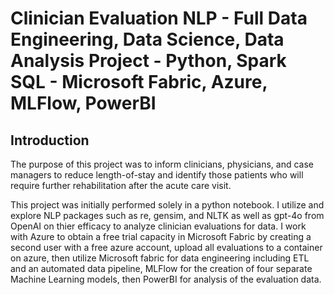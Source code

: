 # Clinician Evaluation NLP - Full Data Engineering, Data Science, Data Analysis Project - Python, Spark SQL - Microsoft Fabric, Azure, MLFlow, PowerBI

## Introduction
The purpose of this project was to inform clinicians, physicians, and case managers to reduce length-of-stay and identify those patients who will require further rehabilitation after the acute care visit.

This project was initially performed solely in a python notebook. I utilize and explore NLP packages such as re, gensim, and NLTK as well as gpt-4o from OpenAI on thier efficacy to analyze clinician evaluations for data. I work with Azure to obtain a free trial capacity in Microsoft Fabric by creating a second user with a free azure account, upload all evaluations to a container on azure, then utilize Microsoft fabric for data engineering including ETL and an automated data pipeline, MLFlow for the creation of four separate Machine Learning models, then PowerBI for analysis of the evaluation data.
